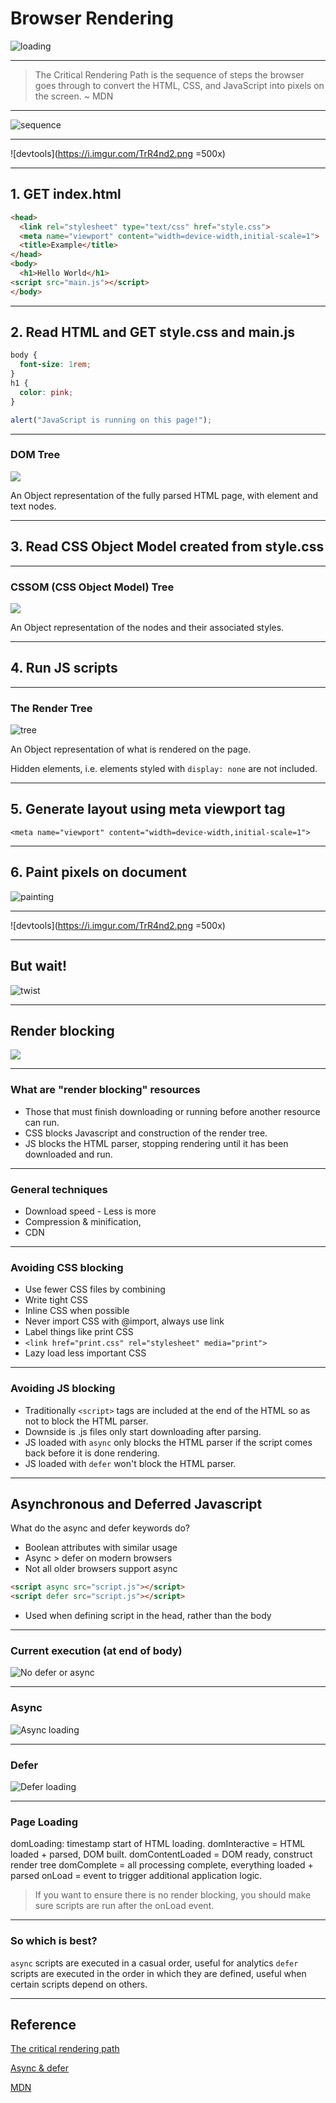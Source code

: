 # Browser Rendering

![loading](https://media.giphy.com/media/5UH4hjSciuic5W9ZFo/giphy.gif)

---

>The Critical Rendering Path is the sequence of steps the browser goes through to convert the HTML, CSS, and JavaScript into pixels on the screen.
>~ MDN

---

![sequence](https://bitsofco.de/content/images/2017/01/CRP-Sequence-Copy.png)

---

![devtools](https://i.imgur.com/TrR4nd2.png =500x)

---

## 1. GET index.html

```html
<head>
  <link rel="stylesheet" type="text/css" href="style.css">
  <meta name="viewport" content="width=device-width,initial-scale=1">
  <title>Example</title>
</head>
<body>
  <h1>Hello World</h1>
<script src="main.js"></script>
</body>
```

---

## 2. Read HTML and GET style.css and main.js

```css
body {
  font-size: 1rem;
}
h1 {
  color: pink;
}
```

```javascript
alert("JavaScript is running on this page!");
```

---

### DOM Tree

![](https://i.imgur.com/rBDHD0C.png)


An Object representation of the fully parsed HTML page, with element and text nodes.

---

## 3. Read CSS Object Model created from style.css

---

### CSSOM (CSS Object Model) Tree

![](https://i.imgur.com/gl4M4wF.png)

An Object representation of the nodes and their associated styles.

---

## 4. Run JS scripts

---

### The Render Tree

![tree](https://i.imgur.com/5rAO0FQ.png)

An Object representation of what is rendered on the page. 

Hidden elements, i.e. elements styled with `display: none` are not included.

---

## 5. Generate layout using meta viewport tag
```htmlembedded
<meta name="viewport" content="width=device-width,initial-scale=1">
```

---

## 6. Paint pixels on document

![painting](https://media.giphy.com/media/rYEAkYihZsyWs/giphy.gif)

---

![devtools](https://i.imgur.com/TrR4nd2.png =500x)

---

## But wait!
![twist](https://media.giphy.com/media/9AIdwh5YqwUF6uvIgJ/giphy.gif)

---

## Render blocking

![](https://media.giphy.com/media/vzE7csLWN3uRW/giphy.gif)

---

### What are "render blocking" resources

- Those that must finish downloading or running before another resource can run.
- CSS blocks Javascript and construction of the render tree.
- JS blocks the HTML parser, stopping rendering until it has been downloaded and run.

---

### General techniques

- Download speed - Less is more
- Compression & minification,
- CDN

---

### Avoiding CSS blocking
- Use fewer CSS files by combining
- Write tight CSS
- Inline CSS when possible
- Never import CSS with @import, always use link
- Label things like print CSS
- `<link href="print.css" rel="stylesheet" media="print">`
- Lazy load less important CSS

---

### Avoiding JS blocking
- Traditionally `<script>` tags are included at the end of the HTML so as not to block the HTML parser.
- Downside is .js files only start downloading after parsing.
- JS loaded with `async` only blocks the HTML parser if the script comes back before it is done rendering.
- JS loaded with `defer` won't block the HTML parser.

---

## Asynchronous and Deferred Javascript
What do the async and defer keywords do?
- Boolean attributes with similar usage
- Async > defer on modern browsers
- Not all older browsers support async
``` HTML
<script async src="script.js"></script>
<script defer src="script.js"></script>
```
- Used when defining script in the head, rather than the body

---

### Current execution (at end of body)
![No defer or async](https://i.imgur.com/EuXtTAJ.png)

---

### Async
![Async loading](https://i.imgur.com/zLFDIfn.png)

---

### Defer
![Defer loading](https://i.imgur.com/CkrMj9L.png)

---

### Page Loading
domLoading: timestamp start of HTML loading.
domInteractive = HTML loaded + parsed, DOM built.
domContentLoaded = DOM ready, construct render tree
domComplete = all processing complete, everything loaded + parsed
onLoad = event to trigger additional application logic. 
> If you want to ensure there is no render blocking, you should make sure scripts are run after the onLoad event. 

---
    
### So which is best? 
```async``` scripts are executed in a casual order, useful for analytics
```defer``` scripts are executed in the order in which they are defined, useful when certain scripts depend on others.

--- 

## Reference

[The critical rendering path](https://bitsofco.de/understanding-the-critical-rendering-path/)

[Async & defer](https://flaviocopes.com/javascript-async-defer/)

[MDN](https://developer.mozilla.org/en-US/docs/Web/Performance/Critical_rendering_path)
